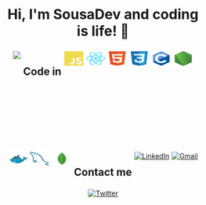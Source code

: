 <div align="center" style="display: flex; width: 400px; align-itens: center; justify-content: center; gap: .3rem; flex-wrap: wrap">
    
<h1>Hi, I'm SousaDev and coding is life! 👋</h1>

<img align="center" src="https://github-readme-stats.vercel.app/api/top-langs?username=diegolts7&show_icons=true&theme=github_dark&layout=compact" height="200px"/>

## Code in

<img align="center" height="30" width="40" alt="js-icon"  src="https://raw.githubusercontent.com/devicons/devicon/master/icons/javascript/javascript-plain.svg">
<img align="center" height="30" width="40" alt="react-icon" src="https://raw.githubusercontent.com/devicons/devicon/master/icons/react/react-original.svg">
<img align="center" height="30" width="40" alt="html-icon" src="https://raw.githubusercontent.com/devicons/devicon/master/icons/html5/html5-original.svg">
<img align="center" height="30" width="40" alt="css-icon" src="https://raw.githubusercontent.com/devicons/devicon/master/icons/css3/css3-original.svg">
<img align="center" height="30" width="40" alt="c-icon" src="https://raw.githubusercontent.com/devicons/devicon/master/icons/c/c-original.svg">
<img align="center" height="30" width="40" alt="nodejs-icon" src="https://raw.githubusercontent.com/devicons/devicon/master/icons/nodejs/nodejs-original.svg">
<img align="center" height="30" width="40" alt="nodejs-icon" src="https://raw.githubusercontent.com/devicons/devicon/master/icons/docker/docker-original.svg">
<img align="center" height="30" width="40" alt="nodejs-icon" src="https://raw.githubusercontent.com/devicons/devicon/master/icons/mysql/mysql-original.svg">
<img align="center" height="30" width="40" alt="nodejs-icon" src="https://raw.githubusercontent.com/devicons/devicon/master/icons/mongodb/mongodb-original.svg">

## Contact me

<a href="https://www.linkedin.com/in/diego-sousa-972555221/" target="_blank">
    <img src="https://upload.wikimedia.org/wikipedia/commons/c/ca/LinkedIn_logo_initials.png" alt="LinkedIn" width="30" height="30"/>
</a>
<a href="mailto:diego7lts7@gmail.com" target="_blank">
    <img src="https://upload.wikimedia.org/wikipedia/commons/a/ab/Gmail_Icon.png" alt="Gmail" width="30" height="30"/>
</a>
<a href="https://twitter.com/DiegoXlts" target="_blank">
    <img src="https://upload.wikimedia.org/wikipedia/en/6/60/Twitter_Logo_as_of_2021.svg" alt="Twitter" width="30" height="30"/>
</a>


</div>

